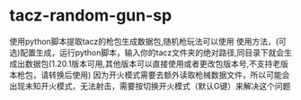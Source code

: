 # tacz-random-gun-sp
使用python脚本提取tacz的枪包生成数据包,随机枪玩法可以使用
使用方法，(可选)配置生成，运行python脚本，输入你的tacz文件夹的绝对路径,同目录下就会生成出数据包(1.20.1版本可用,其他版本可以直接使用或者更改包版本号,不支持老版本枪包，请转换后使用)
因为开火模式需要去额外读取枪械数据文件，所以可能会出现未知开火模式，无法射击，需要按切换开火模式（默认G键）来解决这个问题
